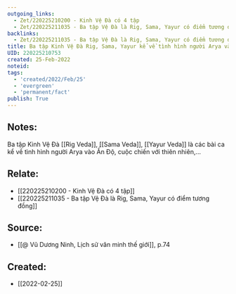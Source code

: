 ```yaml
---
outgoing_links:
  - Zet/220225210200 - Kinh Vệ Đà có 4 tập
  - Zet/220225211035 - Ba tập Vệ Đà là Rig, Sama, Yayur có điểm tương đồng
backlinks:
  - Zet/220225211035 - Ba tập Vệ Đà là Rig, Sama, Yayur có điểm tương đồng
title: Ba tập Kinh Vệ Đà Rig, Sama, Yayur kể về tình hình người Arya vào Ấn Độ
UID: 220225210753
created: 25-Feb-2022
noteid:
tags:
  - 'created/2022/Feb/25'
  - 'evergreen'
  - 'permanent/fact'
publish: True
---
```

## Notes:
Ba tập Kinh Vệ Đà [[Rig Veda]], [[Sama Veda]], [[Yayur Veda]] là các bài ca kể về tình hình người Arya vào Ấn Độ, cuộc chiến với thiên nhiên,...

## Relate:
- [[220225210200 - Kinh Vệ Đà có 4 tập]]
- [[220225211035 - Ba tập Vệ Đà là Rig, Sama, Yayur có điểm tương đồng]]

## Source:
- [[@ Vũ Dương Ninh, Lịch sử văn minh thế giới]], p.74




## Created:
- [[2022-02-25]]
